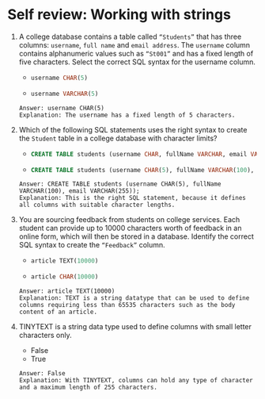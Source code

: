 # Self review: Working with strings

1. A college database contains a table called `“Students”` that has three columns: `username`, `full name` and `email address`. The `username` column contains alphanumeric values such as `“St001”` and has a fixed length of five characters. Select the correct SQL syntax for the username column.

   - ```sql
     username CHAR(5)
     ```
   - ```sql
     username VARCHAR(5)
     ```

   ```
   Answer: username CHAR(5)
   Explanation: The username has a fixed length of 5 characters.
   ```

2. Which of the following SQL statements uses the right syntax to create the `Student` table in a college database with character limits?

   - ```sql
     CREATE TABLE students (username CHAR, fullName VARCHAR, email VARCHAR);
     ```
   - ```sql
     CREATE TABLE students (username CHAR(5), fullName VARCHAR(100), email VARCHAR(255));
     ```

   ```
   Answer: CREATE TABLE students (username CHAR(5), fullName VARCHAR(100), email VARCHAR(255));
   Explanation: This is the right SQL statement, because it defines all columns with suitable character lengths.
   ```

3. You are sourcing feedback from students on college services. Each student can provide up to 10000 characters worth of feedback in an online form, which will then be stored in a database. Identify the correct SQL syntax to create the `“Feedback”` column.

   - ```sql
     article TEXT(10000)
     ```
   - ```sql
     article CHAR(10000)
     ```

   ```
   Answer: article TEXT(10000)
   Explanation: TEXT is a string datatype that can be used to define columns requiring less than 65535 characters such as the body content of an article.
   ```

4. TINYTEXT is a string data type used to define columns with small letter characters only.
   - False
   - True
   ```
   Answer: False
   Explanation: With TINYTEXT, columns can hold any type of character and a maximum length of 255 characters.
   ```
